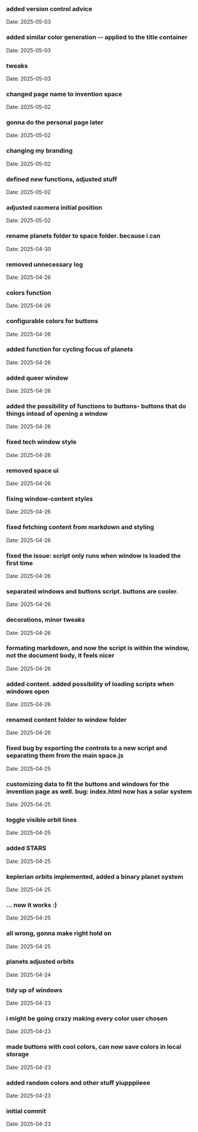 ### added version control advice
Date: 2025-05-03

### added similar color generation -- applied to the title container
Date: 2025-05-03

### tweaks
Date: 2025-05-03

### changed page name to invention space
Date: 2025-05-02

### gonna do the personal page later
Date: 2025-05-02

### changing my branding
Date: 2025-05-02

### defined new functions, adjusted stuff
Date: 2025-05-02

### adjusted cacmera initial position
Date: 2025-05-02

### rename planets folder to space folder. because i can
Date: 2025-04-30

### removed unnecessary log
Date: 2025-04-26

### colors function
Date: 2025-04-26

### configurable colors for buttons
Date: 2025-04-26

### added function for cycling focus of planets
Date: 2025-04-26

### added queer window
Date: 2025-04-26

### added the possibility of functions to buttons- buttons that do things intead of opening a window
Date: 2025-04-26

### fixed tech window style
Date: 2025-04-26

### removed space ui
Date: 2025-04-26

### fixing window-content styles
Date: 2025-04-26

### fixed fetching content from markdown and styling
Date: 2025-04-26

### fixed the issue: script only runs when window is loaded the first time
Date: 2025-04-26

### separated windows and buttons script. buttons are cooler.
Date: 2025-04-26

### decorations, minor tweaks
Date: 2025-04-26

### formating markdown, and now the script is within the window, not the document body, it feels nicer
Date: 2025-04-26

### added content. added possibility of loading scripts when windows open
Date: 2025-04-26

### renamed content folder to window folder
Date: 2025-04-26

### fixed bug by exporting the controls to a new script and separating them from the main space.js
Date: 2025-04-25

### customizing data to fit the buttons and windows for the invention page as well. bug: index.html now has a solar system
Date: 2025-04-25

### toggle visible orbit lines
Date: 2025-04-25

### added STARS
Date: 2025-04-25

### keplerian orbits implemented, added a binary planet system
Date: 2025-04-25

### ... now it works :)
Date: 2025-04-25

### all wrong, gonna make right hold on
Date: 2025-04-25

### planets adjusted orbits
Date: 2025-04-24

### tidy up of windows
Date: 2025-04-23

### i might be going crazy making every color user chosen
Date: 2025-04-23

### made buttons with cool colors, can now save colors in local storage
Date: 2025-04-23

### added random colors and other stuff yiupppiieee
Date: 2025-04-23

### initial commit
Date: 2025-04-23
